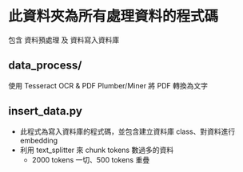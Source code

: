 # 此資料夾為所有處理資料的程式碼
包含 資料預處理 及 資料寫入資料庫

## data_process/
使用 Tesseract OCR & PDF Plumber/Miner 將 PDF 轉換為文字

## insert_data.py
- 此程式為寫入資料庫的程式碼，並包含建立資料庫 class、對資料進行 embedding
- 利用 text_splitter 來 chunk tokens 數過多的資料
   - 2000 tokens 一切、500 tokens 重疊
